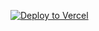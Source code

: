 [![Deploy to Vercel](https://vercel.com/button)](https://vercel.com/new/import?s=https://github.com/alu1006/flask-vercel-tutorial)
